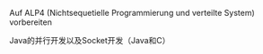 Auf ALP4  (Nichtsequetielle Programmierung und verteilte System) vorbereiten

Java的并行开发以及Socket开发（Java和C）
